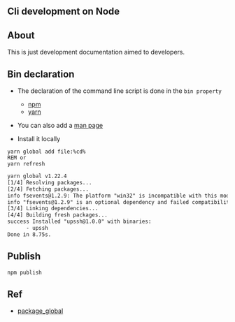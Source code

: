 ## Cli development on Node


## About
This is just development documentation aimed to developers.

## Bin declaration

  * The declaration of the command line script is done in the `bin property`
  
     * [npm](https://docs.npmjs.com/files/package.json#bin)
     * [yarn](https://classic.yarnpkg.com/en/docs/package-json/#toc-bin)
     
  * You can also add a [man page](https://docs.npmjs.com/files/package.json#man)
  
  * Install it locally

```dos
yarn global add file:%cd%
REM or
yarn refresh
``` 
```txt
yarn global v1.22.4
[1/4] Resolving packages...
[2/4] Fetching packages...
info fsevents@1.2.9: The platform "win32" is incompatible with this module.
info "fsevents@1.2.9" is an optional dependency and failed compatibility check. Excluding it from installation.
[3/4] Linking dependencies...
[4/4] Building fresh packages...
success Installed "upssh@1.0.0" with binaries:
      - upssh
Done in 8.75s.
```

## Publish

```bash
npm publish
```

## Ref

  * [package_global](https://datacadamia.com/web/javascript/package/package_global)